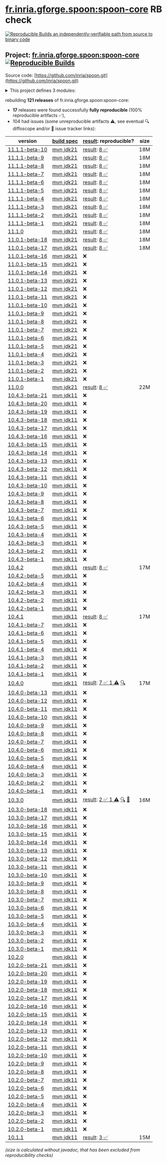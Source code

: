 [fr.inria.gforge.spoon:spoon-core](https://central.sonatype.com/artifact/fr.inria.gforge.spoon/spoon-core/versions) RB check
=======

[![Reproducible Builds](https://reproducible-builds.org/images/logos/rb.svg) an independently-verifiable path from source to binary code](https://reproducible-builds.org/)

## Project: [fr.inria.gforge.spoon:spoon-core](https://central.sonatype.com/artifact/fr.inria.gforge.spoon/spoon-core/versions) [![Reproducible Builds](https://img.shields.io/endpoint?url=https://raw.githubusercontent.com/jvm-repo-rebuild/reproducible-central/master/content/fr/inria/gforge/spoon/spoon-core/badge.json)](https://github.com/jvm-repo-rebuild/reproducible-central/blob/master/content/fr/inria/gforge/spoon/spoon-core/README.md)

Source code: [https://github.com/inria/spoon.git](https://github.com/inria/spoon.git)

<details><summary>This project defines 3 modules:</summary>

* [fr.inria.gforge.spoon:spoon-core](https://central.sonatype.com/artifact/fr.inria.gforge.spoon/spoon-core/overview)
* [fr.inria.gforge.spoon:spoon-javadoc](https://central.sonatype.com/artifact/fr.inria.gforge.spoon/spoon-javadoc/overview)
* [fr.inria.gforge.spoon:spoon-pom](https://central.sonatype.com/artifact/fr.inria.gforge.spoon/spoon-pom/overview)
</details>

rebuilding **121 releases** of fr.inria.gforge.spoon:spoon-core:
- **17** releases were found successfully **fully reproducible** (100% reproducible artifacts :white_check_mark:),
- 104 had issues (some unreproducible artifacts :warning:, see eventual :mag: diffoscope and/or :memo: issue tracker links):

| version | [build spec](/BUILDSPEC.md) | [result](https://reproducible-builds.org/docs/jvm/): reproducible? | size |
| -- | --------- | ------ | -- |
| [11.1.1-beta-10](https://central.sonatype.com/artifact/fr.inria.gforge.spoon/spoon-core/11.1.1-beta-10/pom) | [mvn jdk21](spoon-core-11.1.1-beta-10.buildspec) | [result](spoon-pom-11.1.1-beta-10.buildinfo): [8 :white_check_mark: ](spoon-pom-11.1.1-beta-10.buildcompare) | 18M |
| [11.1.1-beta-9](https://central.sonatype.com/artifact/fr.inria.gforge.spoon/spoon-core/11.1.1-beta-9/pom) | [mvn jdk21](spoon-core-11.1.1-beta-9.buildspec) | [result](spoon-pom-11.1.1-beta-9.buildinfo): [8 :white_check_mark: ](spoon-pom-11.1.1-beta-9.buildcompare) | 18M |
| [11.1.1-beta-8](https://central.sonatype.com/artifact/fr.inria.gforge.spoon/spoon-core/11.1.1-beta-8/pom) | [mvn jdk21](spoon-core-11.1.1-beta-8.buildspec) | [result](spoon-pom-11.1.1-beta-8.buildinfo): [8 :white_check_mark: ](spoon-pom-11.1.1-beta-8.buildcompare) | 18M |
| [11.1.1-beta-7](https://central.sonatype.com/artifact/fr.inria.gforge.spoon/spoon-core/11.1.1-beta-7/pom) | [mvn jdk21](spoon-core-11.1.1-beta-7.buildspec) | [result](spoon-pom-11.1.1-beta-7.buildinfo): [8 :white_check_mark: ](spoon-pom-11.1.1-beta-7.buildcompare) | 18M |
| [11.1.1-beta-6](https://central.sonatype.com/artifact/fr.inria.gforge.spoon/spoon-core/11.1.1-beta-6/pom) | [mvn jdk21](spoon-core-11.1.1-beta-6.buildspec) | [result](spoon-pom-11.1.1-beta-6.buildinfo): [8 :white_check_mark: ](spoon-pom-11.1.1-beta-6.buildcompare) | 18M |
| [11.1.1-beta-5](https://central.sonatype.com/artifact/fr.inria.gforge.spoon/spoon-core/11.1.1-beta-5/pom) | [mvn jdk21](spoon-core-11.1.1-beta-5.buildspec) | [result](spoon-pom-11.1.1-beta-5.buildinfo): [8 :white_check_mark: ](spoon-pom-11.1.1-beta-5.buildcompare) | 18M |
| [11.1.1-beta-4](https://central.sonatype.com/artifact/fr.inria.gforge.spoon/spoon-core/11.1.1-beta-4/pom) | [mvn jdk21](spoon-core-11.1.1-beta-4.buildspec) | [result](spoon-pom-11.1.1-beta-4.buildinfo): [8 :white_check_mark: ](spoon-pom-11.1.1-beta-4.buildcompare) | 18M |
| [11.1.1-beta-3](https://central.sonatype.com/artifact/fr.inria.gforge.spoon/spoon-core/11.1.1-beta-3/pom) | [mvn jdk21](spoon-core-11.1.1-beta-3.buildspec) | [result](spoon-pom-11.1.1-beta-3.buildinfo): [8 :white_check_mark: ](spoon-pom-11.1.1-beta-3.buildcompare) | 18M |
| [11.1.1-beta-2](https://central.sonatype.com/artifact/fr.inria.gforge.spoon/spoon-core/11.1.1-beta-2/pom) | [mvn jdk21](spoon-core-11.1.1-beta-2.buildspec) | [result](spoon-pom-11.1.1-beta-2.buildinfo): [8 :white_check_mark: ](spoon-pom-11.1.1-beta-2.buildcompare) | 18M |
| [11.1.1-beta-1](https://central.sonatype.com/artifact/fr.inria.gforge.spoon/spoon-core/11.1.1-beta-1/pom) | [mvn jdk21](spoon-core-11.1.1-beta-1.buildspec) | [result](spoon-pom-11.1.1-beta-1.buildinfo): [8 :white_check_mark: ](spoon-pom-11.1.1-beta-1.buildcompare) | 18M |
| [11.1.0](https://central.sonatype.com/artifact/fr.inria.gforge.spoon/spoon-core/11.1.0/pom) | [mvn jdk21](spoon-core-11.1.0.buildspec) | [result](spoon-pom-11.1.0.buildinfo): [8 :white_check_mark: ](spoon-pom-11.1.0.buildcompare) | 18M |
| [11.0.1-beta-18](https://central.sonatype.com/artifact/fr.inria.gforge.spoon/spoon-core/11.0.1-beta-18/pom) | [mvn jdk21](spoon-core-11.0.1-beta-18.buildspec) | [result](spoon-pom-11.0.1-beta-18.buildinfo): [8 :white_check_mark: ](spoon-pom-11.0.1-beta-18.buildcompare) | 18M |
| [11.0.1-beta-17](https://central.sonatype.com/artifact/fr.inria.gforge.spoon/spoon-core/11.0.1-beta-17/pom) | [mvn jdk21](spoon-core-11.0.1-beta-17.buildspec) | [result](spoon-pom-11.0.1-beta-17.buildinfo): [8 :white_check_mark: ](spoon-pom-11.0.1-beta-17.buildcompare) | 18M |
| [11.0.1-beta-16](https://central.sonatype.com/artifact/fr.inria.gforge.spoon/spoon-core/11.0.1-beta-16/pom) | [mvn jdk21](spoon-core-11.0.1-beta-16.buildspec) | :x: | |
| [11.0.1-beta-15](https://central.sonatype.com/artifact/fr.inria.gforge.spoon/spoon-core/11.0.1-beta-15/pom) | [mvn jdk21](spoon-core-11.0.1-beta-15.buildspec) | :x: | |
| [11.0.1-beta-14](https://central.sonatype.com/artifact/fr.inria.gforge.spoon/spoon-core/11.0.1-beta-14/pom) | [mvn jdk21](spoon-core-11.0.1-beta-14.buildspec) | :x: | |
| [11.0.1-beta-13](https://central.sonatype.com/artifact/fr.inria.gforge.spoon/spoon-core/11.0.1-beta-13/pom) | [mvn jdk21](spoon-core-11.0.1-beta-13.buildspec) | :x: | |
| [11.0.1-beta-12](https://central.sonatype.com/artifact/fr.inria.gforge.spoon/spoon-core/11.0.1-beta-12/pom) | [mvn jdk21](spoon-core-11.0.1-beta-12.buildspec) | :x: | |
| [11.0.1-beta-11](https://central.sonatype.com/artifact/fr.inria.gforge.spoon/spoon-core/11.0.1-beta-11/pom) | [mvn jdk21](spoon-core-11.0.1-beta-11.buildspec) | :x: | |
| [11.0.1-beta-10](https://central.sonatype.com/artifact/fr.inria.gforge.spoon/spoon-core/11.0.1-beta-10/pom) | [mvn jdk21](spoon-core-11.0.1-beta-10.buildspec) | :x: | |
| [11.0.1-beta-9](https://central.sonatype.com/artifact/fr.inria.gforge.spoon/spoon-core/11.0.1-beta-9/pom) | [mvn jdk21](spoon-core-11.0.1-beta-9.buildspec) | :x: | |
| [11.0.1-beta-8](https://central.sonatype.com/artifact/fr.inria.gforge.spoon/spoon-core/11.0.1-beta-8/pom) | [mvn jdk21](spoon-core-11.0.1-beta-8.buildspec) | :x: | |
| [11.0.1-beta-7](https://central.sonatype.com/artifact/fr.inria.gforge.spoon/spoon-core/11.0.1-beta-7/pom) | [mvn jdk21](spoon-core-11.0.1-beta-7.buildspec) | :x: | |
| [11.0.1-beta-6](https://central.sonatype.com/artifact/fr.inria.gforge.spoon/spoon-core/11.0.1-beta-6/pom) | [mvn jdk21](spoon-core-11.0.1-beta-6.buildspec) | :x: | |
| [11.0.1-beta-5](https://central.sonatype.com/artifact/fr.inria.gforge.spoon/spoon-core/11.0.1-beta-5/pom) | [mvn jdk21](spoon-core-11.0.1-beta-5.buildspec) | :x: | |
| [11.0.1-beta-4](https://central.sonatype.com/artifact/fr.inria.gforge.spoon/spoon-core/11.0.1-beta-4/pom) | [mvn jdk21](spoon-core-11.0.1-beta-4.buildspec) | :x: | |
| [11.0.1-beta-3](https://central.sonatype.com/artifact/fr.inria.gforge.spoon/spoon-core/11.0.1-beta-3/pom) | [mvn jdk21](spoon-core-11.0.1-beta-3.buildspec) | :x: | |
| [11.0.1-beta-2](https://central.sonatype.com/artifact/fr.inria.gforge.spoon/spoon-core/11.0.1-beta-2/pom) | [mvn jdk21](spoon-core-11.0.1-beta-2.buildspec) | :x: | |
| [11.0.1-beta-1](https://central.sonatype.com/artifact/fr.inria.gforge.spoon/spoon-core/11.0.1-beta-1/pom) | [mvn jdk21](spoon-core-11.0.1-beta-1.buildspec) | :x: | |
| [11.0.0](https://central.sonatype.com/artifact/fr.inria.gforge.spoon/spoon-core/11.0.0/pom) | [mvn jdk21](spoon-core-11.0.0.buildspec) | [result](spoon-pom-11.0.0.buildinfo): [8 :white_check_mark: ](spoon-pom-11.0.0.buildcompare) | 22M |
| [10.4.3-beta-21](https://central.sonatype.com/artifact/fr.inria.gforge.spoon/spoon-core/10.4.3-beta-21/pom) | [mvn jdk11](spoon-core-10.4.3-beta-21.buildspec) | :x: | |
| [10.4.3-beta-20](https://central.sonatype.com/artifact/fr.inria.gforge.spoon/spoon-core/10.4.3-beta-20/pom) | [mvn jdk11](spoon-core-10.4.3-beta-20.buildspec) | :x: | |
| [10.4.3-beta-19](https://central.sonatype.com/artifact/fr.inria.gforge.spoon/spoon-core/10.4.3-beta-19/pom) | [mvn jdk11](spoon-core-10.4.3-beta-19.buildspec) | :x: | |
| [10.4.3-beta-18](https://central.sonatype.com/artifact/fr.inria.gforge.spoon/spoon-core/10.4.3-beta-18/pom) | [mvn jdk11](spoon-core-10.4.3-beta-18.buildspec) | :x: | |
| [10.4.3-beta-17](https://central.sonatype.com/artifact/fr.inria.gforge.spoon/spoon-core/10.4.3-beta-17/pom) | [mvn jdk11](spoon-core-10.4.3-beta-17.buildspec) | :x: | |
| [10.4.3-beta-16](https://central.sonatype.com/artifact/fr.inria.gforge.spoon/spoon-core/10.4.3-beta-16/pom) | [mvn jdk11](spoon-core-10.4.3-beta-16.buildspec) | :x: | |
| [10.4.3-beta-15](https://central.sonatype.com/artifact/fr.inria.gforge.spoon/spoon-core/10.4.3-beta-15/pom) | [mvn jdk11](spoon-core-10.4.3-beta-15.buildspec) | :x: | |
| [10.4.3-beta-14](https://central.sonatype.com/artifact/fr.inria.gforge.spoon/spoon-core/10.4.3-beta-14/pom) | [mvn jdk11](spoon-core-10.4.3-beta-14.buildspec) | :x: | |
| [10.4.3-beta-13](https://central.sonatype.com/artifact/fr.inria.gforge.spoon/spoon-core/10.4.3-beta-13/pom) | [mvn jdk11](spoon-core-10.4.3-beta-13.buildspec) | :x: | |
| [10.4.3-beta-12](https://central.sonatype.com/artifact/fr.inria.gforge.spoon/spoon-core/10.4.3-beta-12/pom) | [mvn jdk11](spoon-core-10.4.3-beta-12.buildspec) | :x: | |
| [10.4.3-beta-11](https://central.sonatype.com/artifact/fr.inria.gforge.spoon/spoon-core/10.4.3-beta-11/pom) | [mvn jdk11](spoon-core-10.4.3-beta-11.buildspec) | :x: | |
| [10.4.3-beta-10](https://central.sonatype.com/artifact/fr.inria.gforge.spoon/spoon-core/10.4.3-beta-10/pom) | [mvn jdk11](spoon-core-10.4.3-beta-10.buildspec) | :x: | |
| [10.4.3-beta-9](https://central.sonatype.com/artifact/fr.inria.gforge.spoon/spoon-core/10.4.3-beta-9/pom) | [mvn jdk11](spoon-core-10.4.3-beta-9.buildspec) | :x: | |
| [10.4.3-beta-8](https://central.sonatype.com/artifact/fr.inria.gforge.spoon/spoon-core/10.4.3-beta-8/pom) | [mvn jdk11](spoon-core-10.4.3-beta-8.buildspec) | :x: | |
| [10.4.3-beta-7](https://central.sonatype.com/artifact/fr.inria.gforge.spoon/spoon-core/10.4.3-beta-7/pom) | [mvn jdk11](spoon-core-10.4.3-beta-7.buildspec) | :x: | |
| [10.4.3-beta-6](https://central.sonatype.com/artifact/fr.inria.gforge.spoon/spoon-core/10.4.3-beta-6/pom) | [mvn jdk11](spoon-core-10.4.3-beta-6.buildspec) | :x: | |
| [10.4.3-beta-5](https://central.sonatype.com/artifact/fr.inria.gforge.spoon/spoon-core/10.4.3-beta-5/pom) | [mvn jdk11](spoon-core-10.4.3-beta-5.buildspec) | :x: | |
| [10.4.3-beta-4](https://central.sonatype.com/artifact/fr.inria.gforge.spoon/spoon-core/10.4.3-beta-4/pom) | [mvn jdk11](spoon-core-10.4.3-beta-4.buildspec) | :x: | |
| [10.4.3-beta-3](https://central.sonatype.com/artifact/fr.inria.gforge.spoon/spoon-core/10.4.3-beta-3/pom) | [mvn jdk11](spoon-core-10.4.3-beta-3.buildspec) | :x: | |
| [10.4.3-beta-2](https://central.sonatype.com/artifact/fr.inria.gforge.spoon/spoon-core/10.4.3-beta-2/pom) | [mvn jdk11](spoon-core-10.4.3-beta-2.buildspec) | :x: | |
| [10.4.3-beta-1](https://central.sonatype.com/artifact/fr.inria.gforge.spoon/spoon-core/10.4.3-beta-1/pom) | [mvn jdk11](spoon-core-10.4.3-beta-1.buildspec) | :x: | |
| [10.4.2](https://central.sonatype.com/artifact/fr.inria.gforge.spoon/spoon-core/10.4.2/pom) | [mvn jdk11](spoon-core-10.4.2.buildspec) | [result](spoon-pom-10.4.2.buildinfo): [8 :white_check_mark: ](spoon-pom-10.4.2.buildcompare) | 17M |
| [10.4.2-beta-5](https://central.sonatype.com/artifact/fr.inria.gforge.spoon/spoon-core/10.4.2-beta-5/pom) | [mvn jdk11](spoon-core-10.4.2-beta-5.buildspec) | :x: | |
| [10.4.2-beta-4](https://central.sonatype.com/artifact/fr.inria.gforge.spoon/spoon-core/10.4.2-beta-4/pom) | [mvn jdk11](spoon-core-10.4.2-beta-4.buildspec) | :x: | |
| [10.4.2-beta-3](https://central.sonatype.com/artifact/fr.inria.gforge.spoon/spoon-core/10.4.2-beta-3/pom) | [mvn jdk11](spoon-core-10.4.2-beta-3.buildspec) | :x: | |
| [10.4.2-beta-2](https://central.sonatype.com/artifact/fr.inria.gforge.spoon/spoon-core/10.4.2-beta-2/pom) | [mvn jdk11](spoon-core-10.4.2-beta-2.buildspec) | :x: | |
| [10.4.2-beta-1](https://central.sonatype.com/artifact/fr.inria.gforge.spoon/spoon-core/10.4.2-beta-1/pom) | [mvn jdk11](spoon-core-10.4.2-beta-1.buildspec) | :x: | |
| [10.4.1](https://central.sonatype.com/artifact/fr.inria.gforge.spoon/spoon-core/10.4.1/pom) | [mvn jdk11](spoon-core-10.4.1.buildspec) | [result](spoon-pom-10.4.1.buildinfo): [8 :white_check_mark: ](spoon-pom-10.4.1.buildcompare) | 17M |
| [10.4.1-beta-7](https://central.sonatype.com/artifact/fr.inria.gforge.spoon/spoon-core/10.4.1-beta-7/pom) | [mvn jdk11](spoon-core-10.4.1-beta-7.buildspec) | :x: | |
| [10.4.1-beta-6](https://central.sonatype.com/artifact/fr.inria.gforge.spoon/spoon-core/10.4.1-beta-6/pom) | [mvn jdk11](spoon-core-10.4.1-beta-6.buildspec) | :x: | |
| [10.4.1-beta-5](https://central.sonatype.com/artifact/fr.inria.gforge.spoon/spoon-core/10.4.1-beta-5/pom) | [mvn jdk11](spoon-core-10.4.1-beta-5.buildspec) | :x: | |
| [10.4.1-beta-4](https://central.sonatype.com/artifact/fr.inria.gforge.spoon/spoon-core/10.4.1-beta-4/pom) | [mvn jdk11](spoon-core-10.4.1-beta-4.buildspec) | :x: | |
| [10.4.1-beta-3](https://central.sonatype.com/artifact/fr.inria.gforge.spoon/spoon-core/10.4.1-beta-3/pom) | [mvn jdk11](spoon-core-10.4.1-beta-3.buildspec) | :x: | |
| [10.4.1-beta-2](https://central.sonatype.com/artifact/fr.inria.gforge.spoon/spoon-core/10.4.1-beta-2/pom) | [mvn jdk11](spoon-core-10.4.1-beta-2.buildspec) | :x: | |
| [10.4.1-beta-1](https://central.sonatype.com/artifact/fr.inria.gforge.spoon/spoon-core/10.4.1-beta-1/pom) | [mvn jdk11](spoon-core-10.4.1-beta-1.buildspec) | :x: | |
| [10.4.0](https://central.sonatype.com/artifact/fr.inria.gforge.spoon/spoon-core/10.4.0/pom) | [mvn jdk11](spoon-core-10.4.0.buildspec) | [result](spoon-pom-10.4.0.buildinfo): [7 :white_check_mark:  1 :warning:](spoon-pom-10.4.0.buildcompare) [:mag:](spoon-pom-10.4.0.diffoscope) | 17M |
| [10.4.0-beta-13](https://central.sonatype.com/artifact/fr.inria.gforge.spoon/spoon-core/10.4.0-beta-13/pom) | [mvn jdk11](spoon-core-10.4.0-beta-13.buildspec) | :x: | |
| [10.4.0-beta-12](https://central.sonatype.com/artifact/fr.inria.gforge.spoon/spoon-core/10.4.0-beta-12/pom) | [mvn jdk11](spoon-core-10.4.0-beta-12.buildspec) | :x: | |
| [10.4.0-beta-11](https://central.sonatype.com/artifact/fr.inria.gforge.spoon/spoon-core/10.4.0-beta-11/pom) | [mvn jdk11](spoon-core-10.4.0-beta-11.buildspec) | :x: | |
| [10.4.0-beta-10](https://central.sonatype.com/artifact/fr.inria.gforge.spoon/spoon-core/10.4.0-beta-10/pom) | [mvn jdk11](spoon-core-10.4.0-beta-10.buildspec) | :x: | |
| [10.4.0-beta-9](https://central.sonatype.com/artifact/fr.inria.gforge.spoon/spoon-core/10.4.0-beta-9/pom) | [mvn jdk11](spoon-core-10.4.0-beta-9.buildspec) | :x: | |
| [10.4.0-beta-8](https://central.sonatype.com/artifact/fr.inria.gforge.spoon/spoon-core/10.4.0-beta-8/pom) | [mvn jdk11](spoon-core-10.4.0-beta-8.buildspec) | :x: | |
| [10.4.0-beta-7](https://central.sonatype.com/artifact/fr.inria.gforge.spoon/spoon-core/10.4.0-beta-7/pom) | [mvn jdk11](spoon-core-10.4.0-beta-7.buildspec) | :x: | |
| [10.4.0-beta-6](https://central.sonatype.com/artifact/fr.inria.gforge.spoon/spoon-core/10.4.0-beta-6/pom) | [mvn jdk11](spoon-core-10.4.0-beta-6.buildspec) | :x: | |
| [10.4.0-beta-5](https://central.sonatype.com/artifact/fr.inria.gforge.spoon/spoon-core/10.4.0-beta-5/pom) | [mvn jdk11](spoon-core-10.4.0-beta-5.buildspec) | :x: | |
| [10.4.0-beta-4](https://central.sonatype.com/artifact/fr.inria.gforge.spoon/spoon-core/10.4.0-beta-4/pom) | [mvn jdk11](spoon-core-10.4.0-beta-4.buildspec) | :x: | |
| [10.4.0-beta-3](https://central.sonatype.com/artifact/fr.inria.gforge.spoon/spoon-core/10.4.0-beta-3/pom) | [mvn jdk11](spoon-core-10.4.0-beta-3.buildspec) | :x: | |
| [10.4.0-beta-2](https://central.sonatype.com/artifact/fr.inria.gforge.spoon/spoon-core/10.4.0-beta-2/pom) | [mvn jdk11](spoon-core-10.4.0-beta-2.buildspec) | :x: | |
| [10.4.0-beta-1](https://central.sonatype.com/artifact/fr.inria.gforge.spoon/spoon-core/10.4.0-beta-1/pom) | [mvn jdk11](spoon-core-10.4.0-beta-1.buildspec) | :x: | |
| [10.3.0](https://central.sonatype.com/artifact/fr.inria.gforge.spoon/spoon-core/10.3.0/pom) | [mvn jdk11](spoon-core-10.3.0.buildspec) | [result](spoon-core-10.3.0.buildinfo): [2 :white_check_mark:  1 :warning:](spoon-core-10.3.0.buildcompare) [:mag:](spoon-core-10.3.0.diffoscope) [:memo:](https://github.com/INRIA/spoon/pull/5300) | 16M |
| [10.3.0-beta-18](https://central.sonatype.com/artifact/fr.inria.gforge.spoon/spoon-core/10.3.0-beta-18/pom) | [mvn jdk11](spoon-core-10.3.0-beta-18.buildspec) | :x: | |
| [10.3.0-beta-17](https://central.sonatype.com/artifact/fr.inria.gforge.spoon/spoon-core/10.3.0-beta-17/pom) | [mvn jdk11](spoon-core-10.3.0-beta-17.buildspec) | :x: | |
| [10.3.0-beta-16](https://central.sonatype.com/artifact/fr.inria.gforge.spoon/spoon-core/10.3.0-beta-16/pom) | [mvn jdk11](spoon-core-10.3.0-beta-16.buildspec) | :x: | |
| [10.3.0-beta-15](https://central.sonatype.com/artifact/fr.inria.gforge.spoon/spoon-core/10.3.0-beta-15/pom) | [mvn jdk11](spoon-core-10.3.0-beta-15.buildspec) | :x: | |
| [10.3.0-beta-14](https://central.sonatype.com/artifact/fr.inria.gforge.spoon/spoon-core/10.3.0-beta-14/pom) | [mvn jdk11](spoon-core-10.3.0-beta-14.buildspec) | :x: | |
| [10.3.0-beta-13](https://central.sonatype.com/artifact/fr.inria.gforge.spoon/spoon-core/10.3.0-beta-13/pom) | [mvn jdk11](spoon-core-10.3.0-beta-13.buildspec) | :x: | |
| [10.3.0-beta-12](https://central.sonatype.com/artifact/fr.inria.gforge.spoon/spoon-core/10.3.0-beta-12/pom) | [mvn jdk11](spoon-core-10.3.0-beta-12.buildspec) | :x: | |
| [10.3.0-beta-11](https://central.sonatype.com/artifact/fr.inria.gforge.spoon/spoon-core/10.3.0-beta-11/pom) | [mvn jdk11](spoon-core-10.3.0-beta-11.buildspec) | :x: | |
| [10.3.0-beta-10](https://central.sonatype.com/artifact/fr.inria.gforge.spoon/spoon-core/10.3.0-beta-10/pom) | [mvn jdk11](spoon-core-10.3.0-beta-10.buildspec) | :x: | |
| [10.3.0-beta-9](https://central.sonatype.com/artifact/fr.inria.gforge.spoon/spoon-core/10.3.0-beta-9/pom) | [mvn jdk11](spoon-core-10.3.0-beta-9.buildspec) | :x: | |
| [10.3.0-beta-8](https://central.sonatype.com/artifact/fr.inria.gforge.spoon/spoon-core/10.3.0-beta-8/pom) | [mvn jdk11](spoon-core-10.3.0-beta-8.buildspec) | :x: | |
| [10.3.0-beta-7](https://central.sonatype.com/artifact/fr.inria.gforge.spoon/spoon-core/10.3.0-beta-7/pom) | [mvn jdk11](spoon-core-10.3.0-beta-7.buildspec) | :x: | |
| [10.3.0-beta-6](https://central.sonatype.com/artifact/fr.inria.gforge.spoon/spoon-core/10.3.0-beta-6/pom) | [mvn jdk11](spoon-core-10.3.0-beta-6.buildspec) | :x: | |
| [10.3.0-beta-5](https://central.sonatype.com/artifact/fr.inria.gforge.spoon/spoon-core/10.3.0-beta-5/pom) | [mvn jdk11](spoon-core-10.3.0-beta-5.buildspec) | :x: | |
| [10.3.0-beta-4](https://central.sonatype.com/artifact/fr.inria.gforge.spoon/spoon-core/10.3.0-beta-4/pom) | [mvn jdk11](spoon-core-10.3.0-beta-4.buildspec) | :x: | |
| [10.3.0-beta-3](https://central.sonatype.com/artifact/fr.inria.gforge.spoon/spoon-core/10.3.0-beta-3/pom) | [mvn jdk11](spoon-core-10.3.0-beta-3.buildspec) | :x: | |
| [10.3.0-beta-2](https://central.sonatype.com/artifact/fr.inria.gforge.spoon/spoon-core/10.3.0-beta-2/pom) | [mvn jdk11](spoon-core-10.3.0-beta-2.buildspec) | :x: | |
| [10.3.0-beta-1](https://central.sonatype.com/artifact/fr.inria.gforge.spoon/spoon-core/10.3.0-beta-1/pom) | [mvn jdk11](spoon-core-10.3.0-beta-1.buildspec) | :x: | |
| [10.2.0](https://central.sonatype.com/artifact/fr.inria.gforge.spoon/spoon-core/10.2.0/pom) | [mvn jdk11](spoon-core-10.2.0.buildspec) | :x: | |
| [10.2.0-beta-21](https://central.sonatype.com/artifact/fr.inria.gforge.spoon/spoon-core/10.2.0-beta-21/pom) | [mvn jdk11](spoon-core-10.2.0-beta-21.buildspec) | :x: | |
| [10.2.0-beta-20](https://central.sonatype.com/artifact/fr.inria.gforge.spoon/spoon-core/10.2.0-beta-20/pom) | [mvn jdk11](spoon-core-10.2.0-beta-20.buildspec) | :x: | |
| [10.2.0-beta-19](https://central.sonatype.com/artifact/fr.inria.gforge.spoon/spoon-core/10.2.0-beta-19/pom) | [mvn jdk11](spoon-core-10.2.0-beta-19.buildspec) | :x: | |
| [10.2.0-beta-18](https://central.sonatype.com/artifact/fr.inria.gforge.spoon/spoon-core/10.2.0-beta-18/pom) | [mvn jdk11](spoon-core-10.2.0-beta-18.buildspec) | :x: | |
| [10.2.0-beta-17](https://central.sonatype.com/artifact/fr.inria.gforge.spoon/spoon-core/10.2.0-beta-17/pom) | [mvn jdk11](spoon-core-10.2.0-beta-17.buildspec) | :x: | |
| [10.2.0-beta-16](https://central.sonatype.com/artifact/fr.inria.gforge.spoon/spoon-core/10.2.0-beta-16/pom) | [mvn jdk11](spoon-core-10.2.0-beta-16.buildspec) | :x: | |
| [10.2.0-beta-15](https://central.sonatype.com/artifact/fr.inria.gforge.spoon/spoon-core/10.2.0-beta-15/pom) | [mvn jdk11](spoon-core-10.2.0-beta-15.buildspec) | :x: | |
| [10.2.0-beta-14](https://central.sonatype.com/artifact/fr.inria.gforge.spoon/spoon-core/10.2.0-beta-14/pom) | [mvn jdk11](spoon-core-10.2.0-beta-14.buildspec) | :x: | |
| [10.2.0-beta-13](https://central.sonatype.com/artifact/fr.inria.gforge.spoon/spoon-core/10.2.0-beta-13/pom) | [mvn jdk11](spoon-core-10.2.0-beta-13.buildspec) | :x: | |
| [10.2.0-beta-12](https://central.sonatype.com/artifact/fr.inria.gforge.spoon/spoon-core/10.2.0-beta-12/pom) | [mvn jdk11](spoon-core-10.2.0-beta-12.buildspec) | :x: | |
| [10.2.0-beta-11](https://central.sonatype.com/artifact/fr.inria.gforge.spoon/spoon-core/10.2.0-beta-11/pom) | [mvn jdk11](spoon-core-10.2.0-beta-11.buildspec) | :x: | |
| [10.2.0-beta-10](https://central.sonatype.com/artifact/fr.inria.gforge.spoon/spoon-core/10.2.0-beta-10/pom) | [mvn jdk11](spoon-core-10.2.0-beta-10.buildspec) | :x: | |
| [10.2.0-beta-9](https://central.sonatype.com/artifact/fr.inria.gforge.spoon/spoon-core/10.2.0-beta-9/pom) | [mvn jdk11](spoon-core-10.2.0-beta-9.buildspec) | :x: | |
| [10.2.0-beta-8](https://central.sonatype.com/artifact/fr.inria.gforge.spoon/spoon-core/10.2.0-beta-8/pom) | [mvn jdk11](spoon-core-10.2.0-beta-8.buildspec) | :x: | |
| [10.2.0-beta-7](https://central.sonatype.com/artifact/fr.inria.gforge.spoon/spoon-core/10.2.0-beta-7/pom) | [mvn jdk11](spoon-core-10.2.0-beta-7.buildspec) | :x: | |
| [10.2.0-beta-6](https://central.sonatype.com/artifact/fr.inria.gforge.spoon/spoon-core/10.2.0-beta-6/pom) | [mvn jdk11](spoon-core-10.2.0-beta-6.buildspec) | :x: | |
| [10.2.0-beta-5](https://central.sonatype.com/artifact/fr.inria.gforge.spoon/spoon-core/10.2.0-beta-5/pom) | [mvn jdk11](spoon-core-10.2.0-beta-5.buildspec) | :x: | |
| [10.2.0-beta-4](https://central.sonatype.com/artifact/fr.inria.gforge.spoon/spoon-core/10.2.0-beta-4/pom) | [mvn jdk11](spoon-core-10.2.0-beta-4.buildspec) | :x: | |
| [10.2.0-beta-3](https://central.sonatype.com/artifact/fr.inria.gforge.spoon/spoon-core/10.2.0-beta-3/pom) | [mvn jdk11](spoon-core-10.2.0-beta-3.buildspec) | :x: | |
| [10.2.0-beta-2](https://central.sonatype.com/artifact/fr.inria.gforge.spoon/spoon-core/10.2.0-beta-2/pom) | [mvn jdk11](spoon-core-10.2.0-beta-2.buildspec) | :x: | |
| [10.2.0-beta-1](https://central.sonatype.com/artifact/fr.inria.gforge.spoon/spoon-core/10.2.0-beta-1/pom) | [mvn jdk11](spoon-core-10.2.0-beta-1.buildspec) | :x: | |
| [10.1.1](https://central.sonatype.com/artifact/fr.inria.gforge.spoon/spoon-core/10.1.1/pom) | [mvn jdk11](spoon-core-10.1.1.buildspec) | [result](spoon-core-10.1.1.buildinfo): [3 :white_check_mark: ](spoon-core-10.1.1.buildcompare) | 15M |

<i>(size is calculated without javadoc, that has been excluded from reproducibility checks)</i>
